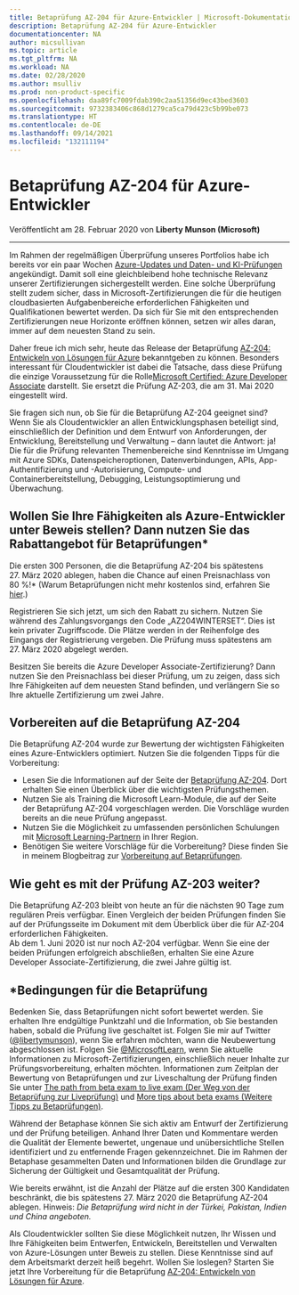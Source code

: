 ```yaml
---
title: Betaprüfung AZ-204 für Azure-Entwickler | Microsoft-Dokumentation
description: Betaprüfung AZ-204 für Azure-Entwickler
documentationcenter: NA
author: micsullivan
ms.topic: article
ms.tgt_pltfrm: NA
ms.workload: NA
ms.date: 02/28/2020
ms.author: msulliv
ms.prod: non-product-specific
ms.openlocfilehash: daa89fc7009fdab390c2aa51356d9ec43bed3603
ms.sourcegitcommit: 9732383406c868d1279ca5ca79d423c5b99be073
ms.translationtype: HT
ms.contentlocale: de-DE
ms.lasthandoff: 09/14/2021
ms.locfileid: "132111194"
---
```

# <a name="azure-developers-beta-exam-az-204-is-just-for-you"></a>Betaprüfung AZ-204 für Azure-Entwickler

Veröffentlicht am 28. Februar 2020 von **Liberty Munson (Microsoft)**

___

Im Rahmen der regelmäßigen Überprüfung unseres Portfolios habe ich bereits vor ein paar Wochen [Azure-Updates und Daten- und KI-Prüfungen](https://www.microsoft.com/en-us/learning/community-blog-post.aspx?BlogId=8&Id=375281) angekündigt. Damit soll eine gleichbleibend hohe technische Relevanz unserer Zertifizierungen sichergestellt werden. Eine solche Überprüfung stellt zudem sicher, dass in Microsoft-Zertifizierungen die für die heutigen cloudbasierten Aufgabenbereiche erforderlichen Fähigkeiten und Qualifikationen bewertet werden. Da sich für Sie mit den entsprechenden Zertifizierungen neue Horizonte eröffnen können, setzen wir alles daran, immer auf dem neuesten Stand zu sein.

Daher freue ich mich sehr, heute das Release der Betaprüfung [AZ-204: Entwickeln von Lösungen für Azure](https://aka.ms/az-204exam) bekanntgeben zu können. Besonders interessant für Cloudentwickler ist dabei die Tatsache, dass diese Prüfung die einzige Voraussetzung für die Rolle[Microsoft Certified: Azure Developer Associate](https://docs.microsoft.com/learn/certifications/azure-developer) darstellt. Sie ersetzt die Prüfung AZ-203, die am 31. Mai 2020 eingestellt wird.

Sie fragen sich nun, ob Sie für die Betaprüfung AZ-204 geeignet sind? Wenn Sie als Cloudentwickler an allen Entwicklungsphasen beteiligt sind, einschließlich der Definition und dem Entwurf von Anforderungen, der Entwicklung, Bereitstellung und Verwaltung – dann lautet die Antwort: ja! Die für die Prüfung relevanten Themenbereiche sind Kenntnisse im Umgang mit Azure SDKs, Datenspeicheroptionen, Datenverbindungen, APIs, App-Authentifizierung und -Autorisierung, Compute- und Containerbereitstellung, Debugging, Leistungsoptimierung und Überwachung.

## <a name="ready-to-prove-your-azure-developer-skills-get-the-discounted-beta-exam-offer"></a>Wollen Sie Ihre Fähigkeiten als Azure-Entwickler unter Beweis stellen? Dann nutzen Sie das Rabattangebot für Betaprüfungen*

Die ersten 300 Personen, die die Betaprüfung AZ-204 bis spätestens 27. März 2020 ablegen, haben die Chance auf einen Preisnachlass von 80 %!* (Warum Betaprüfungen nicht mehr kostenlos sind, erfahren Sie [hier](https://www.microsoft.com/en-us/learning/community-blog-post.aspx?BlogId=8&Id=374922).)

Registrieren Sie sich jetzt, um sich den Rabatt zu sichern. Nutzen Sie während des Zahlungsvorgangs den Code „AZ204WINTERSET“. Dies ist kein privater Zugriffscode. Die Plätze werden in der Reihenfolge des Eingangs der Registrierung vergeben. Die Prüfung muss spätestens am 27. März 2020 abgelegt werden.

Besitzen Sie bereits die Azure Developer Associate-Zertifizierung? Dann nutzen Sie den Preisnachlass bei dieser Prüfung, um zu zeigen, dass sich Ihre Fähigkeiten auf dem neuesten Stand befinden, und verlängern Sie so Ihre aktuelle Zertifizierung um zwei Jahre.

## <a name="preparing-to-take-the-az-204-beta-exam"></a>Vorbereiten auf die Betaprüfung AZ-204

Die Betaprüfung AZ-204 wurde zur Bewertung der wichtigsten Fähigkeiten eines Azure-Entwicklers optimiert. Nutzen Sie die folgenden Tipps für die Vorbereitung:
- Lesen Sie die Informationen auf der Seite der [Betaprüfung AZ-204](https://aka.ms/az-204exam). Dort erhalten Sie einen Überblick über die wichtigsten Prüfungsthemen.
- Nutzen Sie als Training die Microsoft Learn-Module, die auf der Seite der Betaprüfung AZ-204 vorgeschlagen werden. Die Vorschläge wurden bereits an die neue Prüfung angepasst.
- Nutzen Sie die Möglichkeit zu umfassenden persönlichen Schulungen mit [Microsoft Learning-Partnern](https://aka.ms/LearningPartners) in Ihrer Region.
- Benötigen Sie weitere Vorschläge für die Vorbereitung? Diese finden Sie in meinem Blogbeitrag zur [Vorbereitung auf Betaprüfungen](https://www.microsoft.com/en-us/learning/community-blog-post.aspx?BlogId=8&Id=374544).

## <a name="what-about-the-az-203-exam"></a>Wie geht es mit der Prüfung AZ-203 weiter?

Die Betaprüfung AZ-203 bleibt von heute an für die nächsten 90 Tage zum regulären Preis verfügbar. Einen Vergleich der beiden Prüfungen finden Sie auf der Prüfungsseite im Dokument mit dem Überblick über die für AZ-204 erforderlichen Fähigkeiten.  
Ab dem 1. Juni 2020 ist nur noch AZ-204 verfügbar. Wenn Sie eine der beiden Prüfungen erfolgreich abschließen, erhalten Sie eine Azure Developer Associate-Zertifizierung, die zwei Jahre gültig ist.

## <a name="beta-exam-conditions"></a>*Bedingungen für die Betaprüfung

Bedenken Sie, dass Betaprüfungen nicht sofort bewertet werden. Sie erhalten Ihre endgültige Punktzahl und die Information, ob Sie bestanden haben, sobald die Prüfung live geschaltet ist. Folgen Sie mir auf Twitter ([@libertymunson](https://twitter.com/LibertyMunson)), wenn Sie erfahren möchten, wann die Neubewertung abgeschlossen ist. Folgen Sie [@MicrosoftLearn](https://twitter.com/MicrosoftLearn), wenn Sie aktuelle Informationen zu Microsoft-Zertifizierungen, einschließlich neuer Inhalte zur Prüfungsvorbereitung, erhalten möchten. Informationen zum Zeitplan der Bewertung von Betaprüfungen und zur Liveschaltung der Prüfung finden Sie unter [The path from beta exam to live exam (Der Weg von der Betaprüfung zur Liveprüfung)](https://www.microsoft.com/en-us/learning/community-blog-post.aspx?BlogId=8&Id=374675) und [More tips about beta exams (Weitere Tipps zu Betaprüfungen)](https://www.microsoft.com/en-us/learning/community-blog-post.aspx?BlogId=8&Id=374723).

Während der Betaphase können Sie sich aktiv am Entwurf der Zertifizierung und der Prüfung beteiligen. Anhand Ihrer Daten und Kommentare werden die Qualität der Elemente bewertet, ungenaue und unübersichtliche Stellen identifiziert und zu entfernende Fragen gekennzeichnet. Die im Rahmen der Betaphase gesammelten Daten und Informationen bilden die Grundlage zur Sicherung der Gültigkeit und Gesamtqualität der Prüfung.

Wie bereits erwähnt, ist die Anzahl der Plätze auf die ersten 300 Kandidaten beschränkt, die bis spätestens 27. März 2020 die Betaprüfung AZ-204 ablegen. Hinweis: _Die Betaprüfung wird nicht in der Türkei, Pakistan, Indien und China angeboten._

Als Cloudentwickler sollten Sie diese Möglichkeit nutzen, Ihr Wissen und Ihre Fähigkeiten beim Entwerfen, Entwickeln, Bereitstellen und Verwalten von Azure-Lösungen unter Beweis zu stellen. Diese Kenntnisse sind auf dem Arbeitsmarkt derzeit heiß begehrt. Wollen Sie loslegen? Starten Sie jetzt Ihre Vorbereitung für die Betaprüfung [AZ-204: Entwickeln von Lösungen für Azure](https://aka.ms/az-204exam).
